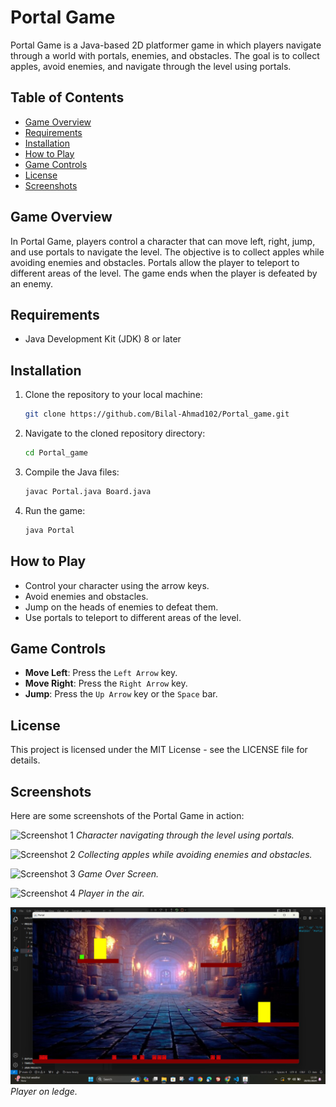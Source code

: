 # Portal Game

Portal Game is a Java-based 2D platformer game in which players navigate through a world with portals, enemies, and obstacles. The goal is to collect apples, avoid enemies, and navigate through the level using portals.

## Table of Contents

- [Game Overview](#game-overview)
- [Requirements](#requirements)
- [Installation](#installation)
- [How to Play](#how-to-play)
- [Game Controls](#game-controls)
- [License](#license)
- [Screenshots](#screenshots)

## Game Overview

In Portal Game, players control a character that can move left, right, jump, and use portals to navigate the level. The objective is to collect apples while avoiding enemies and obstacles. Portals allow the player to teleport to different areas of the level. The game ends when the player is defeated by an enemy.

## Requirements

- Java Development Kit (JDK) 8 or later

## Installation

1. Clone the repository to your local machine:

    ```bash
    git clone https://github.com/Bilal-Ahmad102/Portal_game.git
    ```

2. Navigate to the cloned repository directory:

    ```bash
    cd Portal_game
    ```

3. Compile the Java files:

    ```bash
    javac Portal.java Board.java
    ```

4. Run the game:

    ```bash
    java Portal
    ```

## How to Play

- Control your character using the arrow keys.
- Avoid enemies and obstacles.
- Jump on the heads of enemies to defeat them.
- Use portals to teleport to different areas of the level.

## Game Controls

- **Move Left**: Press the `Left Arrow` key.
- **Move Right**: Press the `Right Arrow` key.
- **Jump**: Press the `Up Arrow` key or the `Space` bar.

## License

This project is licensed under the MIT License - see the LICENSE file for details.

## Screenshots

Here are some screenshots of the Portal Game in action:

![Screenshot 1](https://github.com/Bilal-Ahmad102/Portal_game/raw/main/screenshots/screenshot1.png)
*Character navigating through the level using portals.*

![Screenshot 2](https://github.com/Bilal-Ahmad102/Portal_game/raw/main/screenshots/screenshot2.png)
*Collecting apples while avoiding enemies and obstacles.*

![Screenshot 3](https://github.com/Bilal-Ahmad102/Portal_game/raw/main/screenshots/screenshot3.png)
*Game Over Screen.*

![Screenshot 4](https://github.com/Bilal-Ahmad102/Portal_game/raw/main/screenshots/screenshot4.png)
*Player in the air.*

![Screenshot 5](https://github.com/Bilal-Ahmad102/Portal-game/blob/main/src/new_game_resources/Screenshot%20(316).png)
*Player on ledge.*
